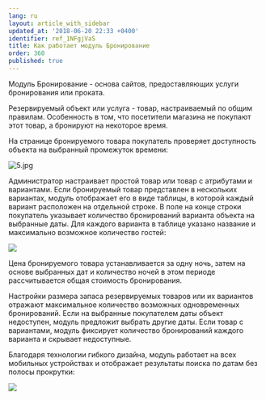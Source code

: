 ```yaml
---
lang: ru
layout: article_with_sidebar
updated_at: '2018-06-20 22:33 +0400'
identifier: ref_1NFgjVaS
title: Как работает модуль Бронирование
order: 360
published: true
---
```

Модуль Бронирование - основа сайтов, предоставляющих услуги бронирования или проката.

Резервируемый объект или услуга - товар, настраиваемый по общим правилам. Особенность в том, что посетители магазина не покупают этот товар, а бронируют на некоторое время.

На странице бронируемого товара покупатель проверяет доступность объекта на выбранный промежуток времени:

![5.jpg]({{site.baseurl}}/attachments/ref_1NFgjVaS/5.jpg)

Администратор настраивает простой товар или товар с атрибутами и вариантами. Если бронируемый товар представлен в нескольких вариантах, модуль отображает его в виде таблицы, в которой каждый вариант расположен на отдельной строке. В поле на конце строки покупатель указывает количество бронирований варианта объекта на выбранные даты. Для каждого варианта в таблице указано название и максимально возможное количество гостей:

![]({{site.baseurl}}/attachments/8749986/8718798.png)

Цена бронируемого товара устанавливается за одну ночь, затем на основе выбранных дат и количество ночей в этом периоде рассчитывается общая стоимость бронирования.

Настройки размера запаса резервируемых товаров или их вариантов отражают максимальное количество возможных одновременных бронирований. Если на выбранные покупателем даты объект недоступен, модуль предложит выбрать другие даты. Если товар с вариантами, модуль фиксирует количество бронирований каждого варианта и скрывает недоступные.

Благодаря технологии гибкого дизайна, модуль работает на всех мобильных устройствах и отображает результаты поиска по датам без полосы прокрутки:

![]({{site.baseurl}}/attachments/8749986/8718802.png)
